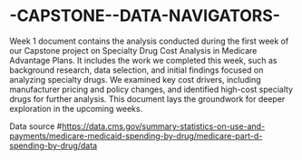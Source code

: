 # -CAPSTONE--DATA-NAVIGATORS-
 Week 1 document contains the analysis conducted during the first week of our Capstone project on Specialty Drug Cost Analysis in Medicare Advantage Plans. It includes the work we completed this week, such as background research, data selection, and initial findings focused on analyzing specialty drugs.
 We examined key cost drivers, including manufacturer pricing and policy changes, and identified high-cost specialty drugs for further analysis. This document lays the groundwork for deeper exploration in the upcoming weeks.

Data source #https://data.cms.gov/summary-statistics-on-use-and-payments/medicare-medicaid-spending-by-drug/medicare-part-d-spending-by-drug/data
